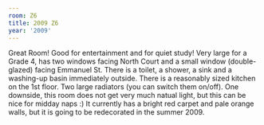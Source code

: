 ```yaml
---
room: Z6
title: 2009 Z6
year: '2009'
---
```


Great Room! Good for entertainment and for quiet study! Very large for a Grade 4, has two windows facing North Court and a small window (double-glazed) facing Emmanuel St. There is a toilet, a shower, a sink and a washing-up basin immediately outside. There is a reasonably sized kitchen on the 1st floor. Two large radiators (you can switch them on/off). One downside, this room does not get very much natual light, but this can be nice for midday naps :) It currently has a bright red carpet and pale orange walls, but it is going to be redecorated in the summer 2009.